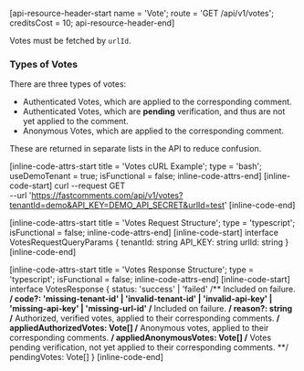 [api-resource-header-start name = 'Vote'; route = 'GET /api/v1/votes'; creditsCost = 10; api-resource-header-end]

Votes must be fetched by `urlId`.

### Types of Votes

There are three types of votes:

- Authenticated Votes, which are applied to the corresponding comment.
- Authenticated Votes, which are **pending** verification, and thus are not yet applied to the comment.
- Anonymous Votes, which are applied to the corresponding comment.

These are returned in separate lists in the API to reduce confusion.

[inline-code-attrs-start title = 'Votes cURL Example'; type = 'bash'; useDemoTenant = true; isFunctional = false; inline-code-attrs-end]
[inline-code-start]
curl --request GET \
  --url 'https://fastcomments.com/api/v1/votes?tenantId=demo&API_KEY=DEMO_API_SECRET&urlId=test'
[inline-code-end]

[inline-code-attrs-start title = 'Votes Request Structure'; type = 'typescript'; isFunctional = false; inline-code-attrs-end]
[inline-code-start]
interface VotesRequestQueryParams {
    tenantId: string
    API_KEY: string
    urlId: string
}
[inline-code-end]

[inline-code-attrs-start title = 'Votes Response Structure'; type = 'typescript'; isFunctional = false; inline-code-attrs-end]
[inline-code-start]
interface VotesResponse {
    status: 'success' | 'failed'
    /** Included on failure. **/
    code?: 'missing-tenant-id' | 'invalid-tenant-id' | 'invalid-api-key' | 'missing-api-key' | 'missing-url-id'
    /** Included on failure. **/
    reason?: string
    /** Authorized, verified votes, applied to their corresponding comments. **/
    appliedAuthorizedVotes: Vote[]
    /** Anonymous votes, applied to their corresponding comments. **/
    appliedAnonymousVotes: Vote[]
    /** Votes pending verification, not yet applied to their corresponding comments. **/
    pendingVotes: Vote[]
}
[inline-code-end]
